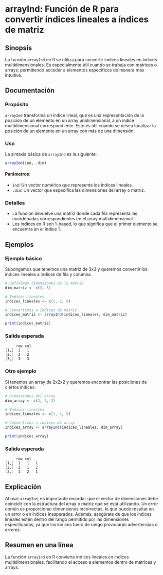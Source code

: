 <!--
Meta Description: # arrayInd: Función de R para convertir índices lineales a índices de matriz ## Sinopsis La función `arrayInd` en R se utiliza para convertir índices ...
Meta Keywords: índices, que, arrayind, lineales, array
-->

# arrayInd: Función de R para convertir índices lineales a índices de matriz

## Sinopsis
La función `arrayInd` en R se utiliza para convertir índices lineales en índices multidimensionales. Es especialmente útil cuando se trabaja con matrices o arrays, permitiendo acceder a elementos específicos de manera más intuitiva.

## Documentación
### Propósito
`arrayInd` transforma un índice lineal, que es una representación de la posición de un elemento en un array unidimensional, a un índice multidimensional correspondiente. Esto es útil cuando se desea localizar la posición de un elemento en un array con más de una dimensión.

### Uso
La sintaxis básica de `arrayInd` es la siguiente:

```R
arrayInd(ind, .dim)
```

#### Parámetros:
- `ind`: Un vector numérico que representa los índices lineales.
- `.dim`: Un vector que especifica las dimensiones del array o matriz.

### Detalles
- La función devuelve una matriz donde cada fila representa las coordenadas correspondientes en el array multidimensional.
- Los índices en R son 1-based, lo que significa que el primer elemento se encuentra en el índice 1.

## Ejemplos
### Ejemplo básico
Supongamos que tenemos una matriz de 3x3 y queremos convertir los índices lineales a índices de fila y columna.

```R
# Definimos dimensiones de la matriz
dim_matriz <- c(3, 3)

# Índices lineales
indices_lineales <- c(1, 5, 9)

# Convertimos a índices de matriz
indices_matriz <- arrayInd(indices_lineales, dim_matriz)

print(indices_matriz)
```

### Salida esperada
```
     row col
[1,]  1   1
[2,]  2   2
[3,]  3   3
```

### Otro ejemplo
Si tenemos un array de 2x2x2 y queremos encontrar las posiciones de ciertos índices:

```R
# Dimensiones del array
dim_array <- c(2, 2, 2)

# Índices lineales
indices_lineales <- c(1, 4, 5)

# Convertimos a índices de array
indices_array <- arrayInd(indices_lineales, dim_array)

print(indices_array)
```

### Salida esperada
```
     row col
[1,]  1   1   1
[2,]  2   1   2
[3,]  1   2   1
```

## Explicación
Al usar `arrayInd`, es importante recordar que el vector de dimensiones debe coincidir con la estructura del array o matriz que se está utilizando. Un error común es proporcionar dimensiones incorrectas, lo que puede resultar en un error o en índices inesperados. Además, asegúrate de que los índices lineales estén dentro del rango permitido por las dimensiones especificadas, ya que los índices fuera de rango provocarán advertencias o errores.

## Resumen en una línea
La función `arrayInd` en R convierte índices lineales en índices multidimensionales, facilitando el acceso a elementos dentro de matrices y arrays.